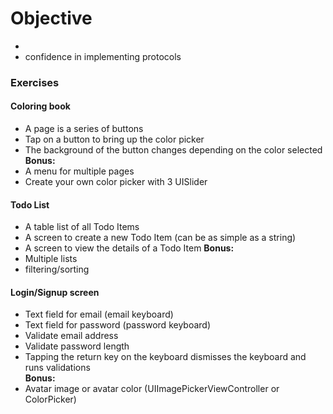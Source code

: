 # Objective 
* 
* confidence in implementing protocols

### Exercises

#### Coloring book
* A page is a series of buttons
* Tap on a button to bring up the color picker
* The background of the button changes depending on the color selected  
**Bonus:**
* A menu for multiple pages
* Create your own color picker with 3 UISlider 

#### Todo List
* A table list of all Todo Items
* A screen to create a new Todo Item (can be as simple as a string)
* A screen to view the details of a Todo Item
**Bonus:**  
* Multiple lists
* filtering/sorting


#### Login/Signup screen
* Text field for email (email keyboard)
* Text field for password (password keyboard)
* Validate email address
* Validate password length
* Tapping the return key on the keyboard dismisses the keyboard and runs validations  
**Bonus:**
* Avatar image or avatar color (UIImagePickerViewController or ColorPicker)

